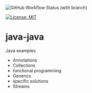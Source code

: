 ![GitHub Workflow Status (with branch)](https://img.shields.io/github/actions/workflow/status/claudioaltamura/java-java/build-gradle-project.yml?branch=main)

[![License: MIT](https://img.shields.io/badge/License-MIT-yellow.svg)](https://opensource.org/licenses/MIT)

# java-java
Java examples

* Annotations
* Collections
* functional programming
* Generics
* specific solutions
* Streams
